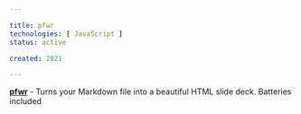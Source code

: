 ```yaml
---

title: pfwr
technologies: [ JavaScript ]
status: active

created: 2021

---
```


__[pfwr](https://github.com/nikku/pfwr)__ - Turns your Markdown file into a beautiful HTML slide deck. Batteries included

